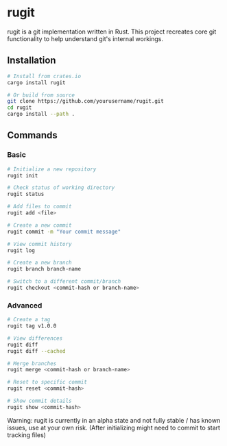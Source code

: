 # rugit

rugit is a git implementation written in Rust. This project recreates core git functionality to help understand git's internal workings.

## Installation

```bash
# Install from crates.io
cargo install rugit

# Or build from source
git clone https://github.com/yourusername/rugit.git
cd rugit
cargo install --path .
```
## Commands

### Basic
```bash
# Initialize a new repository
rugit init

# Check status of working directory
rugit status

# Add files to commit
rugit add <file>

# Create a new commit
rugit commit -m "Your commit message"

# View commit history
rugit log

# Create a new branch
rugit branch branch-name

# Switch to a different commit/branch
rugit checkout <commit-hash or branch-name>
```

### Advanced
```bash
# Create a tag
rugit tag v1.0.0

# View differences
rugit diff
rugit diff --cached

# Merge branches
rugit merge <commit-hash or branch-name>

# Reset to specific commit
rugit reset <commit-hash>

# Show commit details
rugit show <commit-hash>
```

Warning: rugit is currently in an alpha state and not fully stable / has known issues, use at your own risk. (After initializing might need to commit to start tracking files)
